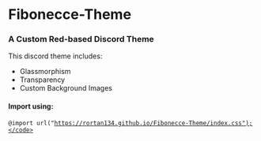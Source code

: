 # Fibonecce-Theme
### A Custom Red-based Discord Theme
This discord theme includes:
<ul>
<li>Glassmorphism</li>
<li>Transparency</li>
<li>Custom Background Images</li>
</ul>

#### Import using:
<Code>@import url("https://rortan134.github.io/Fibonecce-Theme/index.css");</code>
